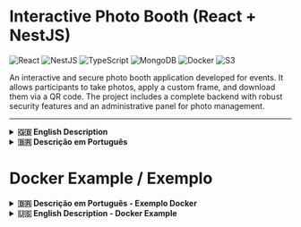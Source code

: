 # Interactive Photo Booth (React + NestJS)

![React](https://img.shields.io/badge/React-20232A?style=for-the-badge&logo=react&logoColor=61DAFB)
![NestJS](https://img.shields.io/badge/nestjs-%23E0234E.svg?style=for-the-badge&logo=nestjs&logoColor=white)
![TypeScript](https://img.shields.io/badge/typescript-%23007ACC.svg?style=for-the-badge&logo=typescript&logoColor=white)
![MongoDB](https://img.shields.io/badge/MongoDB-%234ea94b.svg?style=for-the-badge&logo=mongodb&logoColor=white)
![Docker](https://img.shields.io/badge/docker-%230db7ed.svg?style=for-the-badge&logo=docker&logoColor=white)
![S3](https://img.shields.io/badge/S3-569A31?style=for-the-badge&logo=amazon-s3&logoColor=white)

An interactive and secure photo booth application developed for events. It allows participants to take photos, apply a custom frame, and download them via a QR code. The project includes a complete backend with robust security features and an administrative panel for photo management.

---

<details>
<summary><strong>🇬🇧 English Description</strong></summary>

### 📜 About the Project

This project simulates an interactive photo activation for an event booth. The participant interacts with a screen, takes a photo, sees the result with a client's frame, and, upon approval, can download the image via a QR Code. The experience is designed to be fast, intuitive, and continuous.

The system is composed of:
- **Frontend (React)**: An interactive interface for the photo capture flow.
- **Backend (NestJS)**: A secure API for user authentication, image processing, and data persistence.
- **Database (MongoDB)**: Stores image metadata and user information.
- **File Storage (AWS S3 / LocalStack)**: Stores the generated photos.

### ✨ Key Features

#### User Experience
- **Interactive Flow**: A step-by-step process: Start -> Webcam Preview -> Countdown -> Capture -> Review -> Final QR Code.
- **Automatic Framing**: Automatically applies a predefined brand frame to each photo.
- **QR Code Download**: Generates a unique QR code for each photo, allowing for easy download on mobile devices.
- **Admin/User Panel**: A secure area to view and manage photos. Admins can see all photos, while users can only see their own.
- **Responsive Design**: The interface is adapted for different screen sizes.

#### Security & Backend
- **Secure Authentication**: Implemented with JWT (Access Token + Refresh Token) and JWE for encrypting refresh tokens.
- **Role-Based Access Control (RBAC)**: Differentiates permissions between `Admin` and `User` roles.
- **CSRF Protection**: Uses `double-csrf` strategy to protect against Cross-Site Request Forgery attacks.
- **Input Sanitization**: Prevents XSS attacks by sanitizing all user inputs.
- **Rate Limiting (Throttling)**: Protects the API against brute-force attacks and denial of service.
- **Dockerized Environment**: The entire application (Backend, Frontend, DB, S3) is containerized with Docker, ensuring a consistent and easy-to-setup development environment.

### 🛠️ Tech Stack

| Area      | Technology / Library                                                              |
|-----------|-----------------------------------------------------------------------------------|
| **Backend**   | NestJS, TypeScript, MongoDB (Mongoose), Docker, LocalStack (for S3), JWT, JWE, bcrypt, `class-validator`, `double-csrf` |
| **Frontend**  | React, Vite, TypeScript, Tailwind CSS, Axios, React Router, `react-webcam`, `qrcode` |

### 🚀 Getting Started

To run this project locally, you'll need to have **Docker** and **Docker Compose** installed.

#### Installation

1.  **Clone the repository:**
    ```bash
    git clone https://github.com/Vidigal-code/token-event-challenge.git
    cd token-event-challenge
    ```

2.  **Create the environment file:**
    The project uses a single `.env` file at the root to configure all services (Backend, Frontend, and Docker Compose). Rename the `env.example` file to `.env` or create it manually with the following content:

    ```env
    # General Config
    NODE_ENV=development
    PORT=3001
    HOST=0.0.0.0

    # Frontend URL (for CORS and other settings)
    API_FRONT_END=https://192.168.0.13:3000

    # Local SSL Certificate for Frontend (Vite)
    LOCAL_CERTIFICATE=true

    # Database
    MONGODB_URI=mongodb://mongodb:27017/nextlab

    # AWS S3 (LocalStack)
    AWS_ACCESS_KEY_ID=test
    AWS_SECRET_ACCESS_KEY=test
    AWS_REGION=us-east-1
    S3_ENDPOINT=http://localstack:4566
    S3_BUCKET=image-bucket

    # Security Secrets (use strong, unique values in production)
    CSRF_SECRET=]O"d9XoR?zZ"OVyc@^q>{[fZZVlA06zy
    JWT_SECRET=g{qZ8``lng6[Bij%t,z$pfiN8b{79caV
    JWE_SECRET=G^qZf8R!yeLz27TbA9hX3rVu@kLmP0wDsBqvZjKt

    # Token Expiration
    JWT_EXPIRES_IN=15m
    REFRESH_TOKEN_EXPIRES_IN=7d
    JWT_EXPIRES_IN_MS=900000
    REFRESH_TOKEN_EXPIRES_IN_MS=604800000

    # Throttling / Rate Limiting
    THROTTLE_TTL_SECONDS=60
    THROTTLE_LIMIT=100
    ```
    > **Important:** The `API_FRONT_END` variable uses an IP address to allow access from other devices on the same network (like a mobile phone for testing the QR code). Adjust it to `https://localhost:3000` if you only need local access.

3.  **Build and run the containers:**
    With Docker running, execute the following command in the project root:
    ```bash
    docker-compose up --build
    ```
    This command will:
    - Build the images for the backend (NestJS) and frontend (React) apps.
    - Start all services: `app` (backend), `frontend`, `mongodb`, and `localstack`.
    - Automatically create the S3 bucket and initialize the database.

4.  **Access the application:**
    - **Frontend**: [https://localhost:3000](https://localhost:3000) (or the IP you configured in `API_FRONT_END`).
    - **Backend API**: `http://localhost:3001`

    A test admin user is created by default:
    - **Email**: `test@example.com`
    - **Password**: `TestAAA1#`

### Endpoints API

The main API routes are:

- **Authentication (`/auth`)**:
    - `POST /register`: Register a new user.
    - `POST /login`: Authenticate a user and get tokens.
    - `POST /refresh`: Get a new access token using a refresh token.
    - `POST /logout`: Invalidate tokens and log out.
    - `GET /check`: Check if the user is authenticated.
    - `GET /csrf`: Get a CSRF token.
- **Images (`/image`)**:
    - `POST /`: Upload a new photo.
    - `GET /qr/:qrCodeId`: Get a photo by its QR code ID.
    - `GET /all`: Get all photos (Admin only).
    - `GET /user`: Get all photos for the authenticated user.
    - `DELETE /qr/:qrCodeId`: Delete a photo (Admin only).
    - `DELETE /user/qr/:qrCodeId`: Delete a photo belonging to the authenticated user.

</details>

<details>
<summary><strong>🇧🇷 Descrição em Português</strong></summary>

### 📜 Sobre o Projeto

Este projeto simula uma ativação fotográfica interativa para um estande de evento. O participante interage com uma tela, tira uma foto, visualiza o resultado com a moldura de um cliente e, após aprovar, pode baixar a imagem através de um QR Code. A experiência foi projetada para ser rápida, intuitiva e contínua.

O sistema é composto por:
- **Frontend (React)**: Uma interface interativa para o fluxo de captura de fotos.
- **Backend (NestJS)**: Uma API segura para autenticação de usuários, processamento de imagens e persistência de dados.
- **Banco de Dados (MongoDB)**: Armazena metadados de imagens e informações de usuários.
- **Armazenamento de Arquivos (AWS S3 / LocalStack)**: Armazena as fotos geradas.

### ✨ Principais Funcionalidades

#### Experiência do Usuário
- **Fluxo Interativo**: Um processo passo a passo: Iniciar -> Preview da Webcam -> Contagem Regressiva -> Captura -> Revisão -> QR Code Final.
- **Aplicação Automática de Moldura**: Aplica automaticamente uma moldura de marca predefinida a cada foto.
- **Download por QR Code**: Gera um QR Code exclusivo para cada foto, permitindo o download fácil em dispositivos móveis.
- **Painel de Admin/Usuário**: Uma área segura para visualizar e gerenciar fotos. Administradores podem ver todas as fotos, enquanto usuários veem apenas as suas.
- **Design Responsivo**: A interface está adaptada para diferentes tamanhos de tela.

#### Segurança & Backend
- **Autenticação Segura**: Implementada com JWT (Access Token + Refresh Token) e JWE para criptografar os refresh tokens.
- **Controle de Acesso Baseado em Papéis (RBAC)**: Diferencia permissões entre os papéis `Admin` e `User`.
- **Proteção CSRF**: Usa a estratégia `double-csrf` para proteger contra ataques de Cross-Site Request Forgery.
- **Sanitização de Entradas**: Previne ataques de XSS ao sanitizar todas as entradas de usuário.
- **Rate Limiting (Throttling)**: Protege a API contra ataques de força bruta e negação de serviço.
- **Ambiente Dockerizado**: Toda a aplicação (Backend, Frontend, BD, S3) é conteinerizada com Docker, garantindo um ambiente de desenvolvimento consistente и de fácil configuração.

### 🛠️ Tecnologias Utilizadas

| Área      | Tecnologia / Biblioteca                                                              |
|-----------|-----------------------------------------------------------------------------------|
| **Backend**   | NestJS, TypeScript, MongoDB (Mongoose), Docker, LocalStack (para S3), JWT, JWE, bcrypt, `class-validator`, `double-csrf` |
| **Frontend**  | React, Vite, TypeScript, Tailwind CSS, Axios, React Router, `react-webcam`, `qrcode` |

### 🚀 Como Começar

Para executar este projeto localmente, você precisará ter o **Docker** e o **Docker Compose** instalados.

#### Instalação

1.  **Clone o repositório:**
    ```bash
    git clone https://github.com/Vidigal-code/token-event-challenge.git
    cd token-event-challenge
    ```

2.  **Crie o arquivo de ambiente:**
    O projeto utiliza um único arquivo `.env` na raiz para configurar todos os serviços (Backend, Frontend e Docker Compose). Renomeie o arquivo `env.example` para `.env` ou crie-o manualmente com o seguinte conteúdo:

    ```env
    # Configuração Geral
    NODE_ENV=development
    PORT=3001
    HOST=0.0.0.0

    # URL do Frontend (para CORS e outras configurações)
    API_FRONT_END=https://192.168.0.13:3000

    # Certificado SSL Local para o Frontend (Vite)
    LOCAL_CERTIFICATE=true

    # Banco de Dados
    MONGODB_URI=mongodb://mongodb:27017/nextlab

    # AWS S3 (LocalStack)
    AWS_ACCESS_KEY_ID=test
    AWS_SECRET_ACCESS_KEY=test
    AWS_REGION=us-east-1
    S3_ENDPOINT=http://localstack:4566
    S3_BUCKET=image-bucket

    # Segredos de Segurança (use valores fortes e únicos em produção)
    CSRF_SECRET=]O"d9XoR?zZ"OVyc@^q>{[fZZVlA06zy
    JWT_SECRET=g{qZ8``lng6[Bij%t,z$pfiN8b{79caV
    JWE_SECRET=G^qZf8R!yeLz27TbA9hX3rVu@kLmP0wDsBqvZjKt

    # Expiração dos Tokens
    JWT_EXPIRES_IN=15m
    REFRESH_TOKEN_EXPIRES_IN=7d
    JWT_EXPIRES_IN_MS=900000
    REFRESH_TOKEN_EXPIRES_IN_MS=604800000

    # Throttling / Limite de Requisições
    THROTTLE_TTL_SECONDS=60
    THROTTLE_LIMIT=100
    ```
    > **Importante:** A variável `API_FRONT_END` usa um endereço de IP para permitir o acesso de outros dispositivos na mesma rede (como um celular para testar o QR code). Altere para `https://localhost:3000` se precisar apenas de acesso local.

3.  **Construa e execute os contêineres:**
    Com o Docker em execução, execute o seguinte comando na raiz do projeto:
    ```bash
    docker-compose up --build
    ```
    Este comando irá:
    - Construir as imagens para as aplicações de backend (NestJS) e frontend (React).
    - Iniciar todos os serviços: `app` (backend), `frontend`, `mongodb` e `localstack`.
    - Criar automaticamente o bucket S3 e inicializar o banco de dados.

4.  **Acesse a aplicação:**
    - **Frontend**: [https://localhost:3000](https://localhost:3000) (ou o IP que você configurou em `API_FRONT_END`).
    - **API do Backend**: `http://localhost:3001`

    Um usuário administrador de teste é criado por padrão:
    - **Email**: `test@example.com`
    - **Senha**: `TestAAA1#`

### Endpoints da API

As principais rotas da API são:

- **Autenticação (`/auth`)**:
    - `POST /register`: Registra um novo usuário.
    - `POST /login`: Autentica um usuário e obtém os tokens.
    - `POST /refresh`: Obtém um novo access token usando um refresh token.
    - `POST /logout`: Invalida os tokens e faz logout.
    - `GET /check`: Verifica se o usuário está autenticado.
    - `GET /csrf`: Obtém um token CSRF.
- **Imagens (`/image`)**:
    - `POST /`: Faz o upload de uma nova foto.
    - `GET /qr/:qrCodeId`: Obtém uma foto pelo seu ID de QR code.
    - `GET /all`: Obtém todas as fotos (Apenas Admin).
    - `GET /user`: Obtém todas as fotos do usuário autenticado.
    - `DELETE /qr/:qrCodeId`: Deleta uma foto (Apenas Admin).
    - `DELETE /user/qr/:qrCodeId`: Deleta uma foto pertencente ao usuário autenticado.

</details>

# Docker Example / Exemplo

<details>
<summary><strong>🇧🇷 Descrição em Português - Exemplo Docker</strong></summary>

# Aplicação Full-Stack de Fotos para Eventos com Token

Este projeto é uma aplicação full-stack orquestrada com Docker Compose. Ele inclui:

* **Frontend:** Uma aplicação React construída com Vite.
* **Backend:** Um servidor de API em NestJS.
* **Banco de Dados:** Uma instância do MongoDB para persistência de dados.
* **Serviços em Nuvem:** Um contêiner LocalStack para emular serviços da AWS (como o S3) para desenvolvimento local.

Todo o ambiente está configurado para uma experiência de desenvolvimento fluida, com recarregamento automático (
hot-reloading) tanto para o frontend quanto para o backend.

## Estrutura do Projeto

O repositório está estruturado como um monorepo com duas pastas principais de aplicação. O `docker-compose.yml` na raiz
gerencia todos os serviços.

```text
/token-event-challenge/
├── docker-compose.yml       <-- O único arquivo para rodar tudo
│
├── nest-token-event-photo/  <-- Projeto do Backend
│   ├── Dockerfile
│   ├── .env.example         <-- Modelo de variáveis de ambiente para o backend
│   ├── mongo-init.js
│   └── (código fonte)
│
└── react-token-event-photo/ <-- Projeto do Frontend
    ├── Dockerfile
    ├── .env.example         <-- Modelo de variáveis de ambiente para o frontend
    └── (código fonte)
```

## Pré-requisitos

Antes de começar, certifique-se de que você tem o seguinte instalado em seu sistema:

* [**Docker**](https://www.docker.com/get-started)
* [**Docker Compose**](https://docs.docker.com/compose/install/) (Incluído com o Docker Desktop para Windows e Mac)

## Começando

Siga estes passos para ter toda a stack da aplicação rodando em sua máquina local.

### 1. Clone o Repositório

```bash
    git clone https://github.com/Vidigal-code/token-event-challenge.git
    cd token-event-challenge
```

### 2. Configure as Variáveis de Ambiente

Você precisa criar arquivos `.env` tanto para o serviço de backend quanto para o de frontend. Arquivos de modelo (
`.env.example`) são fornecidos em seus respectivos diretórios.

#### **Configuração do Backend**

1. Navegue até o diretório do backend:
   ```bash
   cd nest-token-event-photo
   ```
2. Copie o arquivo de exemplo para um novo arquivo `.env`:
   ```bash
   cp .env.example .env
   ```
3. Seu arquivo `nest-token-event-photo/.env` deve ficar assim. Estes valores são configurados para funcionar dentro da
   rede Docker.

  ```.env
MONGODB_URI=mongodb://mongodb:27017/nextlab
AWS_ACCESS_KEY_ID=test
AWS_SECRET_ACCESS_KEY=test
AWS_REGION=us-east-1
S3_ENDPOINT=http://localstack:4566
S3_BUCKET=image-bucket
NODE_ENV=development
API_FRONT_END=https://192.168.0.13:3000
LOCAL_CERTIFICATE=true
PORT=3001
HOST=0.0.0.0

CSRF_SECRET=]O"d9XoR?zZ"OVyc@^q>{[fZZVlA06zy
JWT_SECRET=g{qZ8``lng6[Bij%t,z$pfiN8b{79caV
JWE_SECRET=G^qZf8R!yeLz27TbA9hX3rVu@kLmP0wDsBqvZjKt


JWT_EXPIRES_IN=15m
REFRESH_TOKEN_EXPIRES_IN=7d
JWT_EXPIRES_IN_MS=900000
REFRESH_TOKEN_EXPIRES_IN_MS=604800000

THROTTLE_TTL_SECONDS=60
THROTTLE_LIMIT=100
 ```

#### **Configuração do Frontend**

1. Navegue até o diretório do frontend:
   ```bash
   cd react-token-event-photo
   ```
2. Copie o arquivo de exemplo para um novo arquivo `.env`:
   ```bash
   cp .env.example .env
   ```
3. Seu arquivo `react-token-event-photo/.env` deve conter a URL da API do backend.

   ```.env
   # The URL points to the 'backend' service exposed on port 3001
   VITE_API_BACK_END=https://192.168.0.13:3001
   ```

### 3. Compile e Rode a Aplicação

Retorne ao diretório raiz (`token-event-challenge/`) e execute o seguinte comando:

```bash
docker-compose up --build
```

* `--build`: Esta flag instrui o Docker Compose a construir as imagens para seus serviços `frontend` e `backend` a
  partir de seus `Dockerfile`s. Você só precisa usar isso na primeira vez ou após fazer alterações em um `Dockerfile` ou
  em suas dependências de código.
* Para execuções subsequentes, você pode simplesmente usar `docker-compose up`.

### 4. Acessando os Serviços

Assim que todos os contêineres estiverem em execução, você pode acessar as diferentes partes da aplicação:

* **Frontend React**: [**http://localhost:3000**](http://localhost:3000)
* **Backend NestJS**: [**http://localhost:3001**](http://localhost:3001)
* **MongoDB**: Conecte seu cliente de banco de dados a `mongodb://localhost:27017`
* **LocalStack (AWS)**: Use a AWS CLI com a URL de endpoint `http://localhost:4566`.
    * Exemplo: `aws --endpoint-url=http://localhost:4566 s3 ls`

## Fluxo de Desenvolvimento

Esta configuração foi projetada para o desenvolvimento ativo.

* **Recarregamento Automático (Hot-Reloading)**: Graças à configuração de `volumes` no `docker-compose.yml`, qualquer
  alteração que você fizer no código-fonte em `./react-token-event-photo` ou `./nest-token-event-photo` na sua máquina
  local será refletida instantaneamente dentro dos respectivos contêineres, e os servidores de desenvolvimento
  recarregarão automaticamente.
* **Não é Necessário Recompilar**: Você não precisa reconstruir as imagens Docker (`docker-compose build`) para simples
  alterações de código.

## Comandos Docker Úteis

Aqui estão alguns comandos úteis para gerenciar seu ambiente. Execute-os a partir do diretório raiz.

* **Parar todos os serviços:**
  ```bash
  docker-compose down
  ```

* **Parar e remover todos os volumes (para um começo limpo):**
  > **Atenção**: Isso excluirá os dados do seu MongoDB.
  ```bash
  docker-compose down -v
  ```

* **Ver os logs de todos os serviços:**
  ```bash
  docker-compose logs -f
  ```

* **Ver os logs de um serviço específico (ex: o backend):**
  ```bash
  docker-compose logs -f backend
  ```

* **Executar um comando dentro de um contêiner em execução (ex: abrir um shell no backend):**
  ```bash
  docker-compose exec backend sh
  ```

</details>


<details>
<summary><strong>🇺🇸 English Description - Docker Example</strong></summary>

# Token-Based Event Photo Full-Stack Application

This project is a full-stack application orchestrated using Docker Compose. It includes:

* **Frontend:** A React application built with Vite.
* **Backend:** An API server built with NestJS.
* **Database:** A MongoDB instance for data persistence.
* **Cloud Services:** A LocalStack container to emulate AWS services (such as S3) for local development.

The entire environment is set up for a seamless development experience, with hot-reloading enabled for both frontend and
backend.

## Project Structure

The repository is organized as a monorepo with two main application folders. The `docker-compose.yml` file at the root
orchestrates all services.

```text
/token-event-challenge/
├── docker-compose.yml       <-- The single file to run everything
│
├── nest-token-event-photo/  <-- Backend Project
│   ├── Dockerfile
│   ├── .env.example         <-- Example environment variables for backend
│   ├── mongo-init.js
│   └── (source code)
│
└── react-token-event-photo/ <-- Frontend Project
    ├── Dockerfile
    ├── .env.example         <-- Example environment variables for frontend
    └── (source code)
````

## Prerequisites

Before starting, make sure you have the following installed on your system:

* [**Docker**](https://www.docker.com/get-started)
* [**Docker Compose**](https://docs.docker.com/compose/install/) (included with Docker Desktop for Windows and Mac)

## Getting Started

Follow these steps to get the entire stack running on your local machine.

### 1. Clone the Repository

```bash
    git clone https://github.com/Vidigal-code/token-event-challenge.git
    cd token-event-challenge
```

### 2. Configure Environment Variables

You need to create `.env` files for both the backend and frontend services. Example files (`.env.example`) are provided
in their respective directories.

#### **Backend Configuration**

1. Navigate to the backend directory:

   ```bash
   cd nest-token-event-photo
   ```
2. Copy the example file to a new `.env` file:

   ```bash
   cp .env.example .env
   ```
3. Your `nest-token-event-photo/.env` file should look like this. These values are set up to work within the Docker
   network.
 
```.env
MONGODB_URI=mongodb://mongodb:27017/nextlab
AWS_ACCESS_KEY_ID=test
AWS_SECRET_ACCESS_KEY=test
AWS_REGION=us-east-1
S3_ENDPOINT=http://localstack:4566
S3_BUCKET=image-bucket
NODE_ENV=development
API_FRONT_END=https://192.168.0.13:3000
LOCAL_CERTIFICATE=true
PORT=3001
HOST=0.0.0.0

CSRF_SECRET=]O"d9XoR?zZ"OVyc@^q>{[fZZVlA06zy
JWT_SECRET=g{qZ8``lng6[Bij%t,z$pfiN8b{79caV
JWE_SECRET=G^qZf8R!yeLz27TbA9hX3rVu@kLmP0wDsBqvZjKt


JWT_EXPIRES_IN=15m
REFRESH_TOKEN_EXPIRES_IN=7d
JWT_EXPIRES_IN_MS=900000
REFRESH_TOKEN_EXPIRES_IN_MS=604800000

THROTTLE_TTL_SECONDS=60
THROTTLE_LIMIT=100
 ```

#### **Frontend Configuration**

1. Navigate to the frontend directory:

   ```bash
   cd react-token-event-photo
   ```
2. Copy the example file to a new `.env` file:

   ```bash
   cp .env.example .env
   ```
3. Your `react-token-event-photo/.env` file should contain the backend API URL.

   ```.env
   # The URL points to the 'backend' service exposed on port 3001
   VITE_API_BACK_END=https://192.168.0.13:3001
   ```

### 3. Build and Run the Application

Return to the root directory (`token-event-challenge/`) and run the following command:

```bash
docker-compose up --build
```

* `--build`: This flag tells Docker Compose to build the images for the `frontend` and `backend` services from their
  Dockerfiles. You only need this the first time or after changing the Dockerfiles or dependencies.
* For future runs, you can just use `docker-compose up`.

### 4. Accessing the Services

Once all containers are running, you can access the application parts:

* **React Frontend**: [**http://localhost:3000**](http://localhost:3000)
* **NestJS Backend**: [**http://localhost:3001**](http://localhost:3001)
* **MongoDB**: Connect your database client to `mongodb://localhost:27017`
* **LocalStack (AWS)**: Use the AWS CLI with endpoint URL `http://localhost:4566`.

    * Example: `aws --endpoint-url=http://localhost:4566 s3 ls`

## Development Workflow

This setup is designed for active development.

* **Hot-Reloading**: Thanks to the `volumes` configuration in `docker-compose.yml`, any changes you make in
  `./react-token-event-photo` or `./nest-token-event-photo` on your local machine will be reflected instantly inside the
  respective containers, and the dev servers will reload automatically.
* **No Need to Rebuild**: You don’t need to rebuild Docker images (`docker-compose build`) for basic code changes.

## Useful Docker Commands

Here are some helpful commands to manage your environment. Run them from the root directory.

* **Stop all services:**

  ```bash
  docker-compose down
  ```

* **Stop and remove all volumes (for a clean start):**

  > ⚠️ This will delete your MongoDB data.

  ```bash
  docker-compose down -v
  ```

* **View logs from all services:**

  ```bash
  docker-compose logs -f
  ```

* **View logs from a specific service (e.g., backend):**

  ```bash
  docker-compose logs -f backend
  ```

* **Run a command inside a running container (e.g., open shell in backend):**

  ```bash
  docker-compose exec backend sh
  ```

</details>

